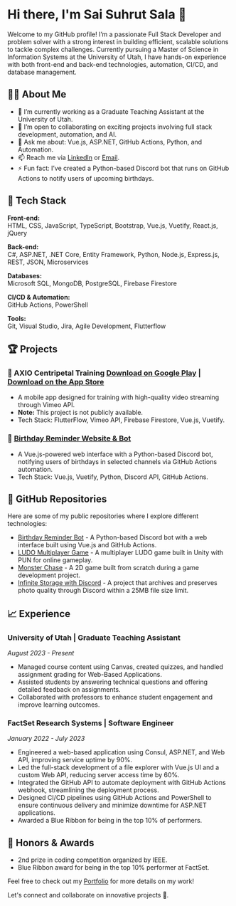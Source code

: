 # Hi there, I'm Sai Suhrut Sala 👋

Welcome to my GitHub profile! I’m a passionate Full Stack Developer and problem solver with a strong interest in building efficient, scalable solutions to tackle complex challenges. Currently pursuing a Master of Science in Information Systems at the University of Utah, I have hands-on experience with both front-end and back-end technologies, automation, CI/CD, and database management.

## 👨‍💻 About Me

- 🔭 I’m currently working as a Graduate Teaching Assistant at the University of Utah.
- 👯 I’m open to collaborating on exciting projects involving full stack development, automation, and AI.
- 💬 Ask me about: Vue.js, ASP.NET, GitHub Actions, Python, and Automation.
- 📫 Reach me via [LinkedIn](http://www.linkedin.com/in/sai-suhrut-sala) or [Email](mailto:saisuhrut@hotmail.com).
- ⚡ Fun fact: I’ve created a Python-based Discord bot that runs on GitHub Actions to notify users of upcoming birthdays.

## 🚀 Tech Stack

**Front-end:**  
HTML, CSS, JavaScript, TypeScript, Bootstrap, Vue.js, Vuetify, React.js, jQuery

**Back-end:**  
C#, ASP.NET, .NET Core, Entity Framework, Python, Node.js, Express.js, REST, JSON, Microservices

**Databases:**  
Microsoft SQL, MongoDB, PostgreSQL, Firebase Firestore

**CI/CD & Automation:**  
GitHub Actions, PowerShell

**Tools:**  
Git, Visual Studio, Jira, Agile Development, Flutterflow

## 🏆 Projects

### 🎥 AXIO Centripetal Training  [Download on Google Play](https://play.google.com/store/apps/details?id=com.axiocentripetaltraining.axiotrainingmobileapplication&hl=en_US) | [Download on the App Store](https://apps.apple.com/us/app/axio-centripetal-training/id6550901316)
- A mobile app designed for training with high-quality video streaming through Vimeo API.  
- **Note:** This project is not publicly available.  
- Tech Stack: FlutterFlow, Vimeo API, Firebase Firestore, Vue.js, Vuetify.

### 🎉 [Birthday Reminder Website & Bot](https://birthday-reminder-pro.web.app/)  
- A Vue.js-powered web interface with a Python-based Discord bot, notifying users of birthdays in selected channels via GitHub Actions automation.
- Tech Stack: Vue.js, Vuetify, Python, Discord API, GitHub Actions.

## 📂 GitHub Repositories

Here are some of my public repositories where I explore different technologies:

- [Birthday Reminder Bot](https://github.com/suhrusai/b-day-reminder-discord) - A Python-based Discord bot with a web interface built using Vue.js and GitHub Actions.
- [LUDO Multiplayer Game](https://github.com/suhrusai/ludo-multiplayer) - A multiplayer LUDO game built in Unity with PUN for online gameplay.
- [Monster Chase](https://github.com/suhrusai/monster-chase) - A 2D game built from scratch during a game development project.
- [Infinite Storage with Discord](https://github.com/suhrusai/photos-storage-discord) - A project that archives and preserves photo quality through Discord within a 25MB file size limit.

## 📈 Experience

### University of Utah | Graduate Teaching Assistant  
_August 2023 - Present_  
- Managed course content using Canvas, created quizzes, and handled assignment grading for Web-Based Applications.  
- Assisted students by answering technical questions and offering detailed feedback on assignments.
- Collaborated with professors to enhance student engagement and improve learning outcomes.

### FactSet Research Systems | Software Engineer  
_January 2022 - July 2023_  
- Engineered a web-based application using Consul, ASP.NET, and Web API, improving service uptime by 90%.  
- Led the full-stack development of a file explorer with Vue.js UI and a custom Web API, reducing server access time by 60%.  
- Integrated the GitHub API to automate deployment with GitHub Actions webhook, streamlining the deployment process.  
- Designed CI/CD pipelines using GitHub Actions and PowerShell to ensure continuous delivery and minimize downtime for ASP.NET applications.  
- Awarded a Blue Ribbon for being in the top 10% of performers.

## 🏅 Honors & Awards
- 2nd prize in coding competition organized by IEEE.
- Blue Ribbon award for being in the top 10% performer at FactSet.

Feel free to check out my [Portfolio](https://myportfoliovue.web.app/) for more details on my work!

Let's connect and collaborate on innovative projects 🚀.
